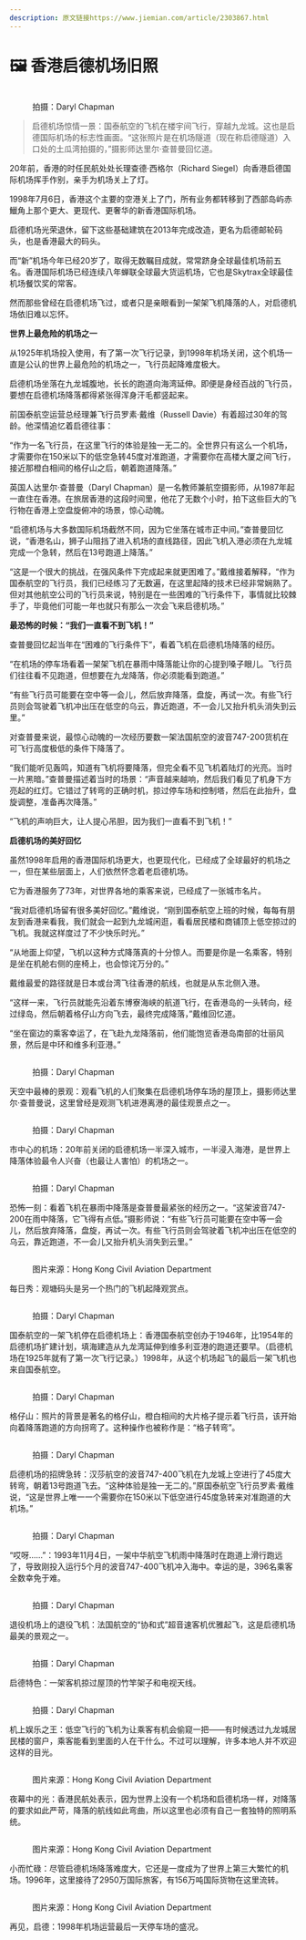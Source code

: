 ```yaml
---
description: 原文链接https://www.jiemian.com/article/2303867.html
---
```


# 🖼 香港启德机场旧照

<figure><img src="https://img2.jiemian.com/jiemian/original/20180712/153138136764326900.jpg" alt=""><figcaption><p>拍摄：Daryl Chapman</p></figcaption></figure>

> 启德机场惊情一景：国泰航空的飞机在楼宇间飞行，穿越九龙城。这也是启德国际机场的标志性画面。“这张照片是在机场隧道（现在称启德隧道）入口处的土瓜湾拍摄的，”摄影师达里尔·查普曼回忆道。

20年前，香港的时任民航处处长理查德·西格尔（Richard Siegel）向香港启德国际机场挥手作别，亲手为机场关上了灯。

1998年7月6日，香港这个主要的空港关上了门，所有业务都转移到了西部岛屿赤鱲角上那个更大、更现代、更奢华的新香港国际机场。

启德机场光荣退休，留下这些基础建筑在2013年完成改造，更名为启德邮轮码头，也是香港最大的码头。

而“新”机场今年已经20岁了，取得无数瞩目成就，常常跻身全球最佳机场前五名。香港国际机场已经连续八年蝉联全球最大货运机场，它也是Skytrax全球最佳机场餐饮奖的常客。

然而那些曾经在启德机场飞过，或者只是亲眼看到一架架飞机降落的人，对启德机场依旧难以忘怀。

**世界上最危险的机场之一**

从1925年机场投入使用，有了第一次飞行记录，到1998年机场关闭，这个机场一直是公认的世界上最危险的机场之一，飞行员起降难度极大。

启德机场坐落在九龙城腹地，长长的跑道向海湾延伸。即便是身经百战的飞行员，要想在启德机场降落都得紧张得浑身汗毛都竖起来。

前国泰航空运营总经理兼飞行员罗素·戴维（Russell Davie）有着超过30年的驾龄。他深情追忆着启德往事：

“作为一名飞行员，在这里飞行的体验是独一无二的。全世界只有这么一个机场，才需要你在150米以下的低空急转45度对准跑道，才需要你在高楼大厦之间飞行，接近那橙白相间的格仔山之后，朝着跑道降落。”

英国人达里尔·查普曼（Daryl Chapman）是一名教师兼航空摄影师，从1987年起一直住在香港。在旅居香港的这段时间里，他花了无数个小时，拍下这些巨大的飞行物在香港上空盘旋俯冲的场景，惊心动魄。

“启德机场与大多数国际机场截然不同，因为它坐落在城市正中间。”查普曼回忆说，“香港名山，狮子山阻挡了进入机场的直线路径，因此飞机入港必须在九龙城完成一个急转，然后在13号跑道上降落。”

“这是一个很大的挑战，在强风条件下完成起来就更困难了。”戴维接着解释，“作为国泰航空的飞行员，我们已经练习了无数遍，在这里起降的技术已经非常娴熟了。但对其他航空公司的飞行员来说，特别是在一些困难的飞行条件下，事情就比较棘手了，毕竟他们可能一年也就只有那么一次会飞来启德机场。”

**最恐怖的时候：“我们一直看不到飞机！”**

查普曼回忆起当年在“困难的飞行条件下”，看着飞机在启德机场降落的经历。

“在机场的停车场看着一架架飞机在暴雨中降落能让你的心提到嗓子眼儿。飞行员们往往看不见跑道，但想要在九龙降落，你必须能看到跑道。”

“有些飞行员可能要在空中等一会儿，然后放弃降落，盘旋，再试一次。有些飞行员则会驾驶着飞机冲出压在低空的乌云，靠近跑道，不一会儿又抬升机头消失到云里。”

对查普曼来说，最惊心动魄的一次经历要数一架法国航空的波音747-200货机在可飞行高度极低的条件下降落了。

“我们能听见轰鸣，知道有飞机将要降落，但完全看不见飞机着陆灯的光亮。当时一片黑暗。”查普曼描述着当时的场景：“声音越来越响，然后我们看见了机身下方亮起的红灯。它错过了转弯的正确时机，掠过停车场和控制塔，然后在此抬升，盘旋调整，准备再次降落。”

“飞机的声响巨大，让人提心吊胆，因为我们一直看不到飞机！”

**启德机场的美好回忆**

虽然1998年启用的香港国际机场更大，也更现代化，已经成了全球最好的机场之一，但在某些层面上，人们依然怀念着老启德机场。

它为香港服务了73年，对世界各地的乘客来说，已经成了一张城市名片。

“我对启德机场留有很多美好回忆。”戴维说，“刚到国泰航空上班的时候，每每有朋友到香港来看我，我们就会一起到九龙城闲逛，看看居民楼和商铺顶上低空掠过的飞机。我就这样度过了不少快乐时光。”

“从地面上仰望，飞机以这种方式降落真的十分惊人。而要是你是一名乘客，特别是坐在机舱右侧的座椅上，也会惊诧万分的。”

戴维最爱的路径就是日本或台湾飞往香港的航线，也就是从东北侧入港。

“这样一来，飞行员就能先沿着东博寮海峡的航道飞行，在香港岛的一头转向，经过绿岛，然后朝着格仔山方向飞去，最终完成降落，”戴维回忆道。

“坐在窗边的乘客幸运了，在飞赴九龙降落前，他们能饱览香港岛南部的壮丽风景，然后是中环和维多利亚港。”

<figure><img src="https://img1.jiemian.com/jiemian/original/20180712/153138151747874900.jpg" alt=""><figcaption><p>拍摄：Daryl Chapman</p></figcaption></figure>

天空中最棒的景观：观看飞机的人们聚集在启德机场停车场的屋顶上，摄影师达里尔·查普曼说，这里曾经是观测飞机进港离港的最佳观景点之一。

<figure><img src="https://img3.jiemian.com/jiemian/original/20180712/153138153587799600.jpg" alt=""><figcaption><p>拍摄：Daryl Chapman</p></figcaption></figure>

市中心的机场：20年前关闭的启德机场一半深入城市，一半浸入海港，是世界上降落体验最令人兴奋（也最让人害怕）的机场之一。

<figure><img src="https://img3.jiemian.com/jiemian/original/20180712/153138154718628600.jpg" alt=""><figcaption><p>拍摄：Daryl Chapman</p></figcaption></figure>

恐怖一刻：看着飞机在暴雨中降落是查普曼最紧张的经历之一。“这架波音747-200在雨中降落，它飞得有点低。”摄影师说：“有些飞行员可能要在空中等一会儿，然后放弃降落，盘旋，再试一次。有些飞行员则会驾驶着飞机冲出压在低空的乌云，靠近跑道，不一会儿又抬升机头消失到云里。”

<figure><img src="https://img3.jiemian.com/jiemian/original/20180712/153138157314634600.jpg" alt=""><figcaption><p>图片来源：Hong Kong Civil Aviation Department</p></figcaption></figure>

每日秀：观塘码头是另一个热门的飞机起降观赏点。

<figure><img src="https://img3.jiemian.com/jiemian/original/20180712/153138158477589700.jpg" alt=""><figcaption><p>拍摄：Daryl Chapman</p></figcaption></figure>

国泰航空的一架飞机停在启德机场上：香港国泰航空创办于1946年，比1954年的启德机场扩建计划，填海建造从九龙湾延伸到维多利亚港的跑道还要早。（启德机场在1925年就有了第一次飞行记录。）1998年，从这个机场起飞的最后一架飞机也来自国泰航空。

<figure><img src="https://img1.jiemian.com/jiemian/original/20180712/15313815964049600.jpg" alt=""><figcaption><p>拍摄：Daryl Chapman</p></figcaption></figure>

格仔山：照片的背景是著名的格仔山，橙白相间的大片格子提示着飞行员，该开始向着降落跑道的方向拐弯了。这种操作也被称作是：“格子转弯”。

<figure><img src="https://img2.jiemian.com/jiemian/original/20180712/153138160893500400.jpg" alt=""><figcaption><p>拍摄：Daryl Chapman</p></figcaption></figure>

启德机场的招牌急转：汉莎航空的波音747-400飞机在九龙城上空进行了45度大转弯，朝着13号跑道飞去。“这种体验是独一无二的。”原国泰航空飞行员罗素·戴维说，“这是世界上唯一一个需要你在150米以下低空进行45度急转来对准跑道的大机场。”

<figure><img src="https://img1.jiemian.com/jiemian/original/20180712/153138162090924000.jpg" alt=""><figcaption><p>拍摄：Daryl Chapman</p></figcaption></figure>

“哎呀……”：1993年11月4日，一架中华航空飞机雨中降落时在跑道上滑行跑远了，导致刚投入运行5个月的波音747-400飞机冲入海中。幸运的是，396名乘客全数幸免于难。

<figure><img src="https://img3.jiemian.com/jiemian/original/20180712/15313816377083000.jpg" alt=""><figcaption><p>拍摄：Daryl Chapman</p></figcaption></figure>

退役机场上的退役飞机：法国航空的“协和式”超音速客机优雅起飞，这是启德机场最美的景观之一。

<figure><img src="https://img2.jiemian.com/jiemian/original/20180712/153138165358660000.jpg" alt=""><figcaption><p>拍摄：Daryl Chapman</p></figcaption></figure>

启德特色：一架客机掠过屋顶的竹竿架子和电视天线。

<figure><img src="https://img2.jiemian.com/jiemian/original/20180712/153138166745029800.jpg" alt=""><figcaption><p>拍摄：Daryl Chapman</p></figcaption></figure>

机上娱乐之王：低空飞行的飞机为让乘客有机会偷窥一把——有时候透过九龙城居民楼的窗户，乘客能看到里面的人在干什么。不过可以理解，许多本地人并不欢迎这样的目光。

<figure><img src="https://img1.jiemian.com/jiemian/original/20180712/153138167929107200.jpg" alt=""><figcaption><p>图片来源：Hong Kong Civil Aviation Department</p></figcaption></figure>

夜幕中的光：香港民航处表示，因为世界上没有一个机场和启德机场一样，对降落的要求如此严苛，降落的航线如此弯曲，所以这里也必须有自己一套独特的照明系统。

<figure><img src="https://img1.jiemian.com/jiemian/original/20180712/153138169210331400.jpg" alt=""><figcaption><p>图片来源：Hong Kong Civil Aviation Department</p></figcaption></figure>

小而忙碌：尽管启德机场降落难度大，它还是一度成为了世界上第三大繁忙的机场。1996年，这里接待了2950万国际旅客，有156万吨国际货物在这里流转。

<figure><img src="https://img1.jiemian.com/jiemian/original/20180712/153138170416392900.jpg" alt=""><figcaption><p>图片来源：Hong Kong Civil Aviation Department</p></figcaption></figure>

再见，启德：1998年机场运营最后一天停车场的盛况。
